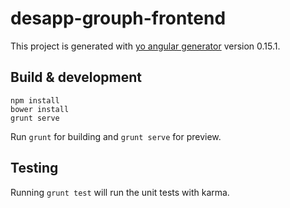 # desapp-grouph-frontend

This project is generated with [yo angular generator](https://github.com/yeoman/generator-angular)
version 0.15.1.

## Build & development

`npm install`  
`bower install`  
`grunt serve`  
  
Run `grunt` for building and `grunt serve` for preview.


## Testing

Running `grunt test` will run the unit tests with karma.
